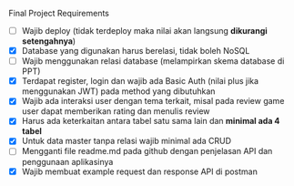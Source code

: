 Final Project Requirements
- [ ] Wajib deploy (tidak terdeploy maka nilai akan langsung **dikurangi setengahnya**)
- [x] Database yang digunakan harus berelasi, tidak boleh NoSQL
- [ ] Wajib menggunakan relasi database (melampirkan skema database di PPT)
- [x] Terdapat register, login dan wajib ada Basic Auth (nilai plus jika menggunakan JWT) pada method yang dibutuhkan
- [x] Wajib ada interaksi user dengan tema terkait, misal pada review game user dapat memberikan rating dan menulis review
- [x] Harus ada keterkaitan antara tabel satu sama lain dan **minimal ada 4 tabel**
- [x] Untuk data master tanpa relasi wajib minimal ada CRUD
- [ ] Mengganti file readme.md pada github dengan penjelasan API dan penggunaan aplikasinya
- [x] Wajib membuat example request dan response API di postman